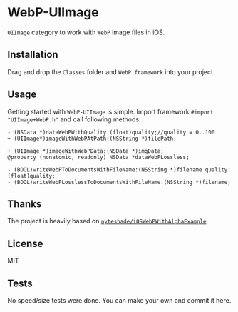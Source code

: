 WebP-UIImage
============

<code>UIImage</code> category to work with <code>WebP</code> image files in iOS.

## Installation ##

Drag and drop the <code>Classes</code> folder and <code>WebP.framework</code> into your project.

## Usage ##

Getting started with <code>WebP-UIImage</code> is simple. 
Import framework <code>#import "UIImage+WebP.h"</code> and call following methods:

```objc
- (NSData *)dataWebPWithQuality:(float)quality;//quality = 0..100
+ (UIImage*)imageWithWebPAtPath:(NSString *)filePath;

+ (UIImage *)imageWithWebPData:(NSData *)imgData;
@property (nonatomic, readonly) NSData *dataWebPLossless;

- (BOOL)writeWebPToDocumentsWithFileName:(NSString *)filename quality:(float)quality;
- (BOOL)writeWebPLosslessToDocumentsWithFileName:(NSString *)filename;
```

## Thanks ##
The project is heavily based on [<code>nyteshade/iOSWebPWithAlphaExample</code>](https://github.com/nyteshade/iOSWebPWithAlphaExample)

## License ##
MIT

## Tests ##
No speed/size tests were done. You can make your own and commit it here.

